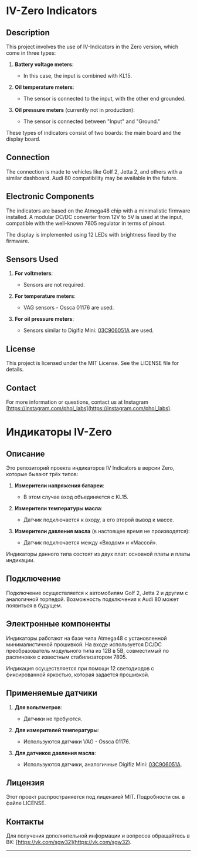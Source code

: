# IV-Zero Indicators

## Description

This project involves the use of IV-Indicators in the Zero version, which come in three types:

1. **Battery voltage meters**:  
   - In this case, the input is combined with KL15.

2. **Oil temperature meters**:  
   - The sensor is connected to the input, with the other end grounded.

3. **Oil pressure meters** (currently not in production):  
   - The sensor is connected between "Input" and "Ground."

These types of indicators consist of two boards: the main board and the display board.

## Connection

The connection is made to vehicles like Golf 2, Jetta 2, and others with a similar dashboard. Audi 80 compatibility may be available in the future.

## Electronic Components

The indicators are based on the Atmega48 chip with a minimalistic firmware installed. A modular DC/DC converter from 12V to 5V is used at the input, compatible with the well-known 7805 regulator in terms of pinout.

The display is implemented using 12 LEDs with brightness fixed by the firmware.

## Sensors Used

1. **For voltmeters**:  
   - Sensors are not required.

2. **For temperature meters**:  
   - VAG sensors - Ossca 01176 are used.

3. **For oil pressure meters**:  
   - Sensors similar to Digifiz Mini: [03C906051A](https://shop.digifizmini.de/en/sensors/68-pressure-sensor-03c906051a.html) are used.

## License

This project is licensed under the MIT License. See the LICENSE file for details.

## Contact

For more information or questions, contact us at Instagram [https://instagram.com/phol_labs](https://instagram.com/phol_labs).

# Индикаторы IV-Zero

## Описание

Это репозиторий проекта индикаторов IV Indicators в версии Zero, которые бывают трёх типов:

1. **Измерители напряжения батареи**:  
   - В этом случае вход объединяется с KL15.

2. **Измерители температуры масла**:  
   - Датчик подключается к входу, а его второй вывод к массе.

3. **Измерители давления масла** (в настоящее время не производятся):  
   - Датчик подключается между «Входом» и «Массой».

Индикаторы данного типа состоят из двух плат: основной платы и платы индикации.

## Подключение

Подключение осуществляется к автомобилям Golf 2, Jetta 2 и другим с аналогичной торпедой. Возможность подключения к Audi 80 может появиться в будущем.

## Электронные компоненты

Индикаторы работают на базе чипа Atmega48 с установленной минималистичной прошивкой. На входе используется DC/DC преобразователь модульного типа из 12В в 5В, совместимый по распиновке с известным стабилизатором 7805.

Индикация осуществляется при помощи 12 светодиодов с фиксированной яркостью, которая задается прошивкой.

## Применяемые датчики

1. **Для вольтметров**:  
   - Датчики не требуются.

2. **Для измерителей температуры**:  
   - Используются датчики VAG - Ossca 01176.

3. **Для датчиков давления масла**:  
   - Используются датчики, аналогичные Digifiz Mini: [03C906051A](https://shop.digifizmini.de/en/sensors/68-pressure-sensor-03c906051a.html).

## Лицензия

Этот проект распространяется под лицензией MIT. Подробности см. в файле LICENSE.

## Контакты

Для получения дополнительной информации и вопросов обращайтесь в ВК: [https://vk.com/sgw32](https://vk.com/sgw32).

---

